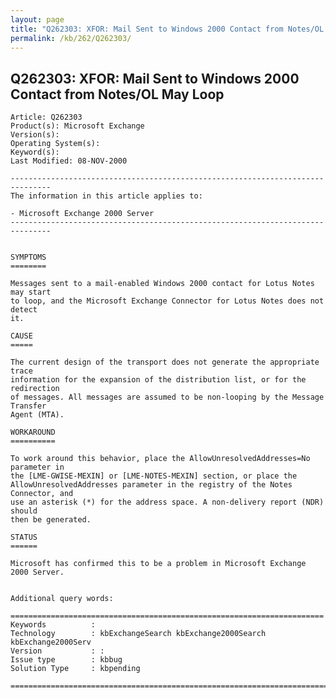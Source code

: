 ```yaml
---
layout: page
title: "Q262303: XFOR: Mail Sent to Windows 2000 Contact from Notes/OL May Loop"
permalink: /kb/262/Q262303/
---
```


## Q262303: XFOR: Mail Sent to Windows 2000 Contact from Notes/OL May Loop

	Article: Q262303
	Product(s): Microsoft Exchange
	Version(s): 
	Operating System(s): 
	Keyword(s): 
	Last Modified: 08-NOV-2000
	
	-------------------------------------------------------------------------------
	The information in this article applies to:
	
	- Microsoft Exchange 2000 Server 
	-------------------------------------------------------------------------------
	
	
	SYMPTOMS
	========
	
	Messages sent to a mail-enabled Windows 2000 contact for Lotus Notes may start
	to loop, and the Microsoft Exchange Connector for Lotus Notes does not detect
	it.
	
	CAUSE
	=====
	
	The current design of the transport does not generate the appropriate trace
	information for the expansion of the distribution list, or for the redirection
	of messages. All messages are assumed to be non-looping by the Message Transfer
	Agent (MTA).
	
	WORKAROUND
	==========
	
	To work around this behavior, place the AllowUnresolvedAddresses=No parameter in
	the [LME-GWISE-MEXIN] or [LME-NOTES-MEXIN] section, or place the
	AllowUnresolvedAddresses parameter in the registry of the Notes Connector, and
	use an asterisk (*) for the address space. A non-delivery report (NDR) should
	then be generated.
	
	STATUS
	======
	
	Microsoft has confirmed this to be a problem in Microsoft Exchange 2000 Server.
	
	
	Additional query words:
	
	======================================================================
	Keywords          :  
	Technology        : kbExchangeSearch kbExchange2000Search kbExchange2000Serv
	Version           : :
	Issue type        : kbbug
	Solution Type     : kbpending
	
	=============================================================================
	
